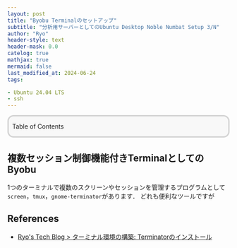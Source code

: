 ```yaml
---
layout: post
title: "Byobu Terminalのセットアップ"
subtitle: "分析用サーバーとしてのUbuntu Desktop Noble Numbat Setup 3/N"
author: "Ryo"
header-style: text
header-mask: 0.0
catelog: true
mathjax: true
mermaid: false
last_modified_at: 2024-06-24
tags:

- Ubuntu 24.04 LTS
- ssh
---
```


<div style='border-radius: 1em; border-style:solid; border-color:#D3D3D3; background-color:#F8F8F8'>

<p class="h4">&nbsp;&nbsp;Table of Contents</p>

<!-- START doctoc -->
<!-- END doctoc -->


</div>

## 複数セッション制御機能付きTerminalとしてのByobu

1つのターミナルで複数のスクリーンやセッションを管理するプログラムとして`screen`，`tmux`，`gnome-terminator`があります．
どれも便利なツールですが




References
----------
- [Ryo's Tech Blog > ターミナル環境の構築: Terminatorのインストール](https://ryonakagami.github.io/2020/12/22/ubuntu-terminator/)